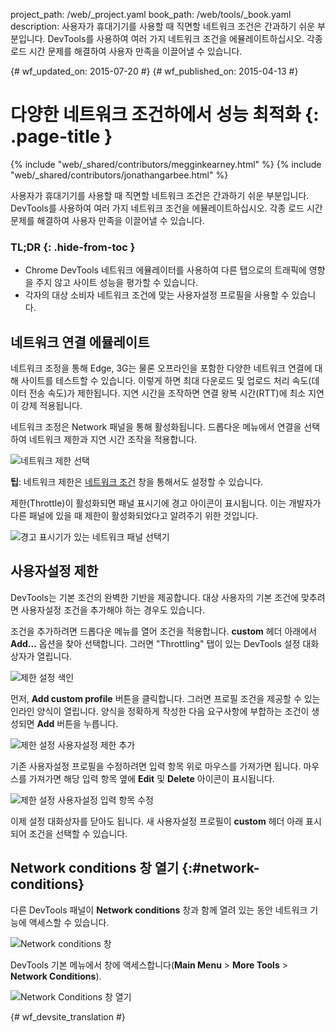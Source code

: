 project_path: /web/_project.yaml
book_path: /web/tools/_book.yaml
description: 사용자가 휴대기기를 사용할 때 직면할 네트워크 조건은 간과하기 쉬운 부분입니다. DevTools를 사용하여 여러 가지 네트워크 조건을 에뮬레이트하십시오. 각종 로드 시간 문제를 해결하여 사용자 만족을 이끌어낼 수 있습니다.

{# wf_updated_on: 2015-07-20 #}
{# wf_published_on: 2015-04-13 #}

# 다양한 네트워크 조건하에서 성능 최적화 {: .page-title }

{% include "web/_shared/contributors/megginkearney.html" %}
{% include "web/_shared/contributors/jonathangarbee.html" %}

사용자가 휴대기기를 사용할 때 직면할 네트워크 조건은 간과하기 쉬운 부분입니다. DevTools를 사용하여 여러 가지 네트워크 조건을 에뮬레이트하십시오. 각종 로드 시간 문제를 해결하여 사용자 만족을 이끌어낼 수 있습니다.


### TL;DR {: .hide-from-toc }
- Chrome DevTools 네트워크 에뮬레이터를 사용하여 다른 탭으로의 트래픽에 영향을 주지 않고 사이트 성능을 평가할 수 있습니다.
- 각자의 대상 소비자 네트워크 조건에 맞는 사용자설정 프로필을 사용할 수 있습니다.


## 네트워크 연결 에뮬레이트

네트워크 조정을 통해 Edge, 3G는 물론 오프라인을 포함한 다양한 네트워크 연결에 대해 사이트를 테스트할 수 있습니다. 
이렇게 하면 최대 다운로드 및 업로드 처리 속도(데이터 전송 속도)가 제한됩니다. 
지연 시간을 조작하면 연결 왕복 시간(RTT)에 최소 지연이 강제 적용됩니다.

네트워크 조정은 Network 패널을 통해 활성화됩니다.
드롭다운 메뉴에서 연결을 선택하여 네트워크 제한과 지연 시간 조작을 적용합니다.

![네트워크 제한 선택](imgs/throttle-selection.png)

**팁**: 네트워크 제한은 
[네트워크 조건](#network-conditions) 창을 통해서도 설정할 수 있습니다.

제한(Throttle)이 활성화되면 패널 표시기에 경고 아이콘이 표시됩니다.
이는 개발자가 다른 패널에 있을 때 제한이 활성화되었다고 알려주기 위한 것입니다.

![경고 표시기가 있는 네트워크 패널 선택기](imgs/throttling-enabled.png)

## 사용자설정 제한

DevTools는 기본 조건의 완벽한 기반을 제공합니다.
대상 사용자의 기본 조건에 맞추려면 사용자설정 조건을 추가해야 하는 경우도 있습니다.

조건을 추가하려면 드롭다운 메뉴를 열어 조건을 적용합니다.
**custom** 헤더 아래에서 **Add...** 옵션을 찾아 선택합니다.
그러면 "Throttling" 탭이 있는 DevTools 설정 대화상자가 열립니다.

![제한 설정 색인](imgs/throttle-index.png)

먼저, **Add custom profile** 버튼을 클릭합니다.
그러면 프로필 조건을 제공할 수 있는 인라인 양식이 열립니다.
양식을 정확하게 작성한 다음 요구사항에 부합하는 조건이 생성되면 **Add** 버튼을 누릅니다.

![제한 설정 사용자설정 제한 추가](imgs/add-custom-throttle.png)

기존 사용자설정 프로필을 수정하려면 입력 항목 위로 마우스를 가져가면 됩니다.
마우스를 가져가면 해당 입력 항목 옆에 **Edit** 및 **Delete** 아이콘이 표시됩니다.

![제한 설정 사용자설정 입력 항목 수정](imgs/hover-to-modify-custom-throttle.png)

이제 설정 대화상자를 닫아도 됩니다.
새 사용자설정 프로필이 **custom** 헤더 아래 표시되어 조건을 선택할 수 있습니다.

## Network conditions 창 열기 {:#network-conditions}

다른 DevTools 패널이
**Network conditions** 창과 함께 열려 있는 동안 네트워크 기능에 액세스할 수 있습니다. 

![Network conditions 창](imgs/network-drawer.png)

DevTools 기본 메뉴에서 창에 액세스합니다(**Main Menu** > **More Tools** >
**Network Conditions**).

![Network Conditions 창 열기](imgs/open-network-drawer.png)


{# wf_devsite_translation #}
